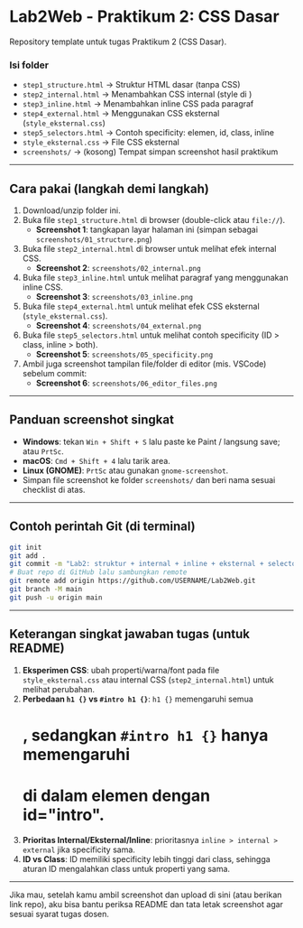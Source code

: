 # Lab2Web - Praktikum 2: CSS Dasar
Repository template untuk tugas Praktikum 2 (CSS Dasar).

### Isi folder
- `step1_structure.html`  -> Struktur HTML dasar (tanpa CSS)
- `step2_internal.html`   -> Menambahkan CSS internal (style di <head>)
- `step3_inline.html`     -> Menambahkan inline CSS pada paragraf
- `step4_external.html`   -> Menggunakan CSS eksternal (`style_eksternal.css`)
- `step5_selectors.html`  -> Contoh specificity: elemen, id, class, inline
- `style_eksternal.css`   -> File CSS eksternal
- `screenshots/`          -> (kosong) Tempat simpan screenshot hasil praktikum

---
## Cara pakai (langkah demi langkah)
1. Download/unzip folder ini.
2. Buka file `step1_structure.html` di browser (double-click atau `file://`).
   - **Screenshot 1**: tangkapan layar halaman ini (simpan sebagai `screenshots/01_structure.png`)
3. Buka file `step2_internal.html` di browser untuk melihat efek internal CSS.
   - **Screenshot 2**: `screenshots/02_internal.png`
4. Buka file `step3_inline.html` untuk melihat paragraf yang menggunakan inline CSS.
   - **Screenshot 3**: `screenshots/03_inline.png`
5. Buka file `step4_external.html` untuk melihat efek CSS eksternal (`style_eksternal.css`).
   - **Screenshot 4**: `screenshots/04_external.png`
6. Buka file `step5_selectors.html` untuk melihat contoh specificity (ID > class, inline > both).
   - **Screenshot 5**: `screenshots/05_specificity.png`
7. Ambil juga screenshot tampilan file/folder di editor (mis. VSCode) sebelum commit:
   - **Screenshot 6**: `screenshots/06_editor_files.png`

---
## Panduan screenshot singkat
- **Windows**: tekan `Win + Shift + S` lalu paste ke Paint / langsung save; atau `PrtSc`.
- **macOS**: `Cmd + Shift + 4` lalu tarik area.
- **Linux (GNOME)**: `PrtSc` atau gunakan `gnome-screenshot`.
- Simpan file screenshot ke folder `screenshots/` dan beri nama sesuai checklist di atas.

---
## Contoh perintah Git (di terminal)
```bash
git init
git add .
git commit -m "Lab2: struktur + internal + inline + eksternal + selectors"
# Buat repo di GitHub lalu sambungkan remote
git remote add origin https://github.com/USERNAME/Lab2Web.git
git branch -M main
git push -u origin main
```

---
## Keterangan singkat jawaban tugas (untuk README)
1. **Eksperimen CSS**: ubah properti/warna/font pada file `style_eksternal.css` atau internal CSS (`step2_internal.html`) untuk melihat perubahan.
2. **Perbedaan `h1 {}` vs `#intro h1 {}`**: `h1 {}` memengaruhi semua <h1>, sedangkan `#intro h1 {}` hanya memengaruhi <h1> di dalam elemen dengan id="intro".
3. **Prioritas Internal/Eksternal/Inline**: prioritasnya `inline > internal > external` jika specificity sama.
4. **ID vs Class**: ID memiliki specificity lebih tinggi dari class, sehingga aturan ID mengalahkan class untuk properti yang sama.

---
Jika mau, setelah kamu ambil screenshot dan upload di sini (atau berikan link repo), aku bisa bantu periksa README dan tata letak screenshot agar sesuai syarat tugas dosen.
